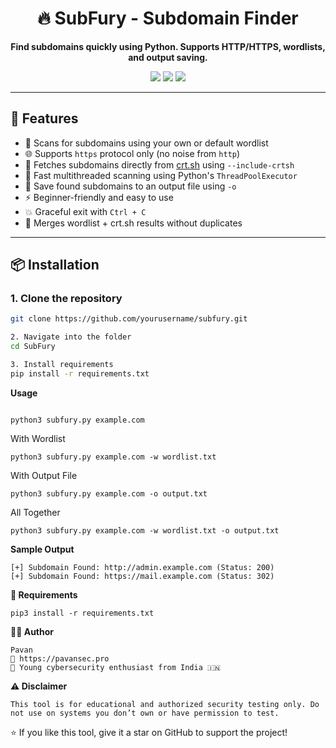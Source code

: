 <h1 align="center">🔥 SubFury - Subdomain Finder</h1>

<p align="center">
  <b>Find subdomains quickly using Python. Supports HTTP/HTTPS, wordlists, and output saving.</b>
</p>

<p align="center">
  <img src="https://img.shields.io/badge/Author-Pavan-blue.svg">
  <img src="https://img.shields.io/badge/Tool-Subdomain--Finder-green.svg">
  <img src="https://img.shields.io/badge/Made%20With-Python3-yellow.svg">
</p>

---

## 🚀 Features


- 🔎 Scans for subdomains using your own or default wordlist  
- 🌐 Supports `https` protocol only (no noise from `http`)  
- 🔗 Fetches subdomains directly from [crt.sh](https://crt.sh) using `--include-crtsh`  
- 🧵 Fast multithreaded scanning using Python's `ThreadPoolExecutor`  
- 💾 Save found subdomains to an output file using `-o`  
- ⚡ Beginner-friendly and easy to use  
- 💥 Graceful exit with `Ctrl + C`  
- 🧠 Merges wordlist + crt.sh results without duplicates  

---

## 📦 Installation

### 1. Clone the repository

```bash
git clone https://github.com/yourusername/subfury.git

2. Navigate into the folder
cd SubFury

3. Install requirements
pip install -r requirements.txt
```

**Usage**
```Basic Usage

python3 subfury.py example.com
```
With Wordlist
```
python3 subfury.py example.com -w wordlist.txt
```
With Output File
```
python3 subfury.py example.com -o output.txt
```
All Together
```
python3 subfury.py example.com -w wordlist.txt -o output.txt
```


**Sample Output**
```
[+] Subdomain Found: http://admin.example.com (Status: 200)
[+] Subdomain Found: https://mail.example.com (Status: 302)
```

**🧾 Requirements**
```Use the below commmand:
pip3 install -r requirements.txt
```

**👨‍💻 Author**
```
Pavan
🔗 https://pavansec.pro
💬 Young cybersecurity enthusiast from India 🇮🇳
```

**⚠️ Disclaimer**
```
This tool is for educational and authorized security testing only. Do not use on systems you don’t own or have permission to test.
```

⭐ If you like this tool, give it a star on GitHub to support the project!



